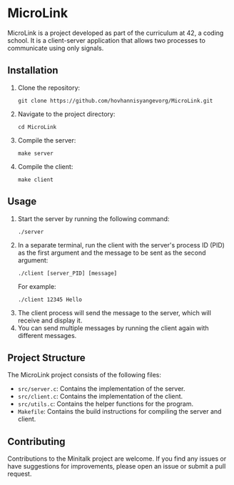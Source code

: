 <!DOCTYPE html>
<html>
<head>
  <meta charset="UTF-8">
</head>
<body>
  <h1>MicroLink</h1>
  <p>MicroLink is a project developed as part of the curriculum at 42, a coding school. It is a client-server application that allows two processes to communicate using only signals.</p>
  <h2>Installation</h2>
  <ol>
    <li>Clone the repository:</li>
    <pre><code>git clone https://github.com/hovhannisyangevorg/MicroLink.git</code></pre>
<li>Navigate to the project directory:</li>
<pre><code>cd MicroLink</code></pre>

<li>Compile the server:</li>
<pre><code>make server</code></pre>

<li>Compile the client:</li>
<pre><code>make client</code></pre>
  </ol>
  <h2>Usage</h2>
  <ol>
    <li>Start the server by running the following command:</li>
    <pre><code>./server</code></pre>
<li>In a separate terminal, run the client with the server's process ID (PID) as the first argument and the message to be sent as the second argument:</li>
<pre><code>./client [server_PID] [message]</code></pre>

<p>For example:</p>
<pre><code>./client 12345 Hello</code></pre>

<li>The client process will send the message to the server, which will receive and display it.</li>

<li>You can send multiple messages by running the client again with different messages.</li>
  </ol>
  <h2>Project Structure</h2>
  <p>The MicroLink project consists of the following files:</p>
  <ul>
    <li><code>src/server.c</code>: Contains the implementation of the server.</li>
    <li><code>src/client.c</code>: Contains the implementation of the client.</li>
    <li><code>src/utils.c</code>: Contains the helper functions for the program.</li>
    <li><code>Makefile</code>: Contains the build instructions for compiling the server and client.</li>
  </ul>
  <h2>Contributing</h2>
  <p>Contributions to the Minitalk project are welcome. If you find any issues or have suggestions for improvements, please open an issue or submit a pull request.</p>
</body>
</html>
